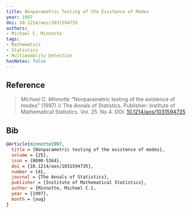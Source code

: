 ```yaml
---
title: Nonparametric Testing of the Existence of Modes
year: 1997
doi: 10.1214/aos/1031594735
authors:
- Michael C. Minnotte
tags:
- Mathematics
- Statistics
- Multimodality Detection
hasNotes: false
---
```


## Reference

> <i>Michael C. Minnotte</i> “Nonparametric testing of the existence of modes” (1997) // The Annals of Statistics. Publisher: Institute of Mathematical Statistics. Vol.&nbsp;25. No&nbsp;4. DOI:&nbsp;<a href='https://doi.org/10.1214/aos/1031594735'>10.1214/aos/1031594735</a>

## Bib

```bib
@Article{minnotte1997,
  title = {Nonparametric testing of the existence of modes},
  volume = {25},
  issn = {0090-5364},
  doi = {10.1214/aos/1031594735},
  number = {4},
  journal = {The Annals of Statistics},
  publisher = {Institute of Mathematical Statistics},
  author = {Minnotte, Michael C.},
  year = {1997},
  month = {aug}
}
```
